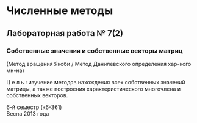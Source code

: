 # Численные методы #

## Лабораторная работа № 7(2) ##

### Cобственные значения и собственные векторы матриц ###
(Метод вращения Якоби / Метод Данилевского определения хар-кого мн-на)

Ц е л ь : изучение методов нахождения всех собственных значений матрицы,
а также построения характеристического многочлена и собственных векторов.   

6-й семестр (к6-361)   
Весна 2013 года
